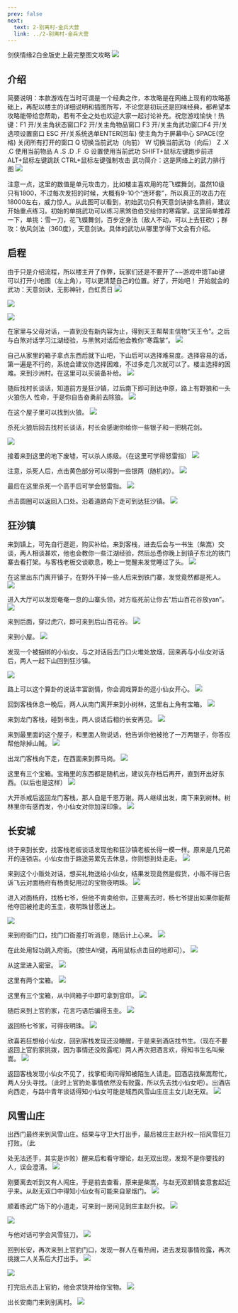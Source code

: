 ```yaml
---
prev: false
next: 
  text: 2-别离村-金兵大营
  link: ../2-别离村-金兵大营
---
```


剑侠情缘2白金版史上最完整图文攻略
![](./1-469-png_6_0_0_0_0_0_0_892.979_1262.879-893-0-0-893.jpg)
## 介绍

简要说明：本款游戏在当时可谓是一个经典之作，本攻略是在网络上现有的攻略基础上，再配以楼主的详细说明和插图所写，不论您是初玩还是回味经典，都希望本攻略能带给您帮助，若有不全之处也欢迎大家一起讨论补充。祝您游戏愉快！热键：F1 开/关主角状态窗口F2 开/关主角物品窗口
F3 开/关主角武功窗口F4 开/关选项设置窗口
ESC 开/关系统选单ENTER(回车) 使主角为于屏幕中心
SPACE(空格) 关闭所有打开的窗口
Q 切换当前武功（向前）
W 切换当前武功（向后）
Z .X .C 使用当前物品
A .S .D .F .G 设置使用当前武功
SHIFT+鼠标左键跑步前进
ALT+鼠标左键跳跃
CTRL+鼠标左键强制攻击
武功简介：这是网络上的武力排行图
![](./2-287-png_6_0_0_0_0_0_0_892.979_1262.879-893-0-0-893.jpg)

注意一点，这里的数值是单元攻击力，比如楼主喜欢用的花飞蝶舞剑，虽然10级只有1800，不过每次发招的时候，大概有9-10个“连环套”，所以真正的攻击力在18000左右，威力惊人。从此图可以看到，初始武功只有天意剑诀排名靠前，建议开始重点练习。初始的单挑武功可以练习黑煞伯伯交给你的寒霜掌。这里简单推荐一下，单挑：雪一刀，花飞蝶舞剑，百步定身法（敌人不动，可以上去狂砍）；群攻：依风剑法（360度），天意剑诀。具体的武功从哪里学得下文会有介绍。

## 启程

由于只是介绍流程，所以楼主开了作弊，玩家们还是不要开了~~游戏中摁Tab键可以打开小地图（左上角），可以更清楚自己的位置。好了，开始吧！
开始就会的武功：天意剑诀，无影神针，白虹贯日
![](./2-469-png_6_0_0_0_0_0_0_892.979_1262.879-893-0-292-893.jpg)

![](./3-469-png_6_0_0_0_0_0_0_892.979_1262.879-893-0-0-893.jpg)

![](./3-469-png_6_0_0_0_0_0_0_892.979_1262.879-893-0-474-893.jpg)

在家里与父母对话，一直到没有新内容为止，得到天王帮帮主信物“天王令”。之后与白煞对话学习江湖经验，与黑煞对话后他会教你“寒霜掌”。
![](./4-469-png_6_0_0_0_0_0_0_892.979_1262.879-893-0-0-893.jpg)

自己从家里的箱子拿点东西后就下山吧，下山后可以选择难易度。选择容易的话，第一遍是不行的，系统会建议你选择困难，不过多走几次就可以了。楼主选择的困难。来到沙洲村。在这里可以买装备补给。
![](./4-469-png_6_0_0_0_0_0_0_892.979_1262.879-893-0-474-893.jpg)

随后找村长谈话，知道前方是狂沙镇，过后南下即可到达中原，路上有野狼和一头火狼伤人
性命，于是你自告奋勇前去除狼。
![](./5-470-png_6_0_0_0_0_0_0_892.979_1262.879-893-0-0-893.jpg)

在这个屋子里可以找到火狼。
![](./5-469-png_6_0_0_0_0_0_0_892.979_1262.879-893-0-475-893.jpg)

杀死火狼后回去找村长谈话，村长会感谢你给你一些银子和一把桃花剑。

        

           
![](./6-469-png_6_0_0_0_0_0_0_892.979_1262.879-893-0-0-893.jpg)

接着来到这里的地下废墟，可以杀人练级。（在这里可学得怒雷指）
![](./6-470-png_6_0_0_0_0_0_0_892.979_1262.879-893-0-474-893.jpg)

注意，杀死人后，点击黄色部分可以得到一些银两（随机的）。
![](./7-469-png_6_0_0_0_0_0_0_892.979_1262.879-893-0-0-893.jpg)

最后在这里杀死一个高手后可学会怒雷指。
![](./7-470-png_6_0_0_0_0_0_0_892.979_1262.879-893-0-474-893.jpg)

点击圆圈可以返回入口处。沿着道路向下走可到达狂沙镇。
![](./8-469-png_6_0_0_0_0_0_0_892.979_1262.879-893-0-0-893.jpg)

## 狂沙镇

来到镇上，可先自行逛逛，购买补给。来到客栈，进去后会与一书生（柴嵩）交谈，两人相谈甚欢，他也会教你一些江湖经验，然后怂恿你晚上到镇子东北的铁门寨去看打架。与客栈老板交谈歇息，晚上一觉醒来发觉睡过了头。
![](./8-469-png_6_0_0_0_0_0_0_892.979_1262.879-893-0-474-893.jpg)

在这里出东门离开镇子，在野外干掉一些人后来到铁门寨，发觉竟然都是死人。
![](./9-469-png_6_0_0_0_0_0_0_892.979_1262.879-893-0-0-893.jpg)

进入大厅可以发现奄奄一息的山寨头领，对方临死前让你去“后山百花谷放yan”。
![](./9-470-png_6_0_0_0_0_0_0_892.979_1262.879-893-0-474-893.jpg)

来到后面，穿过虎穴，即可来到后山百花谷。
![](./10-469-png_6_0_0_0_0_0_0_892.979_1262.879-893-0-0-893.jpg)

来到小屋。
![](./10-470-png_6_0_0_0_0_0_0_892.979_1262.879-893-0-474-893.jpg)

发现一个被捆绑的小仙女。与之对话后去门口火堆处放烟，回来再与小仙女对话后，两人一起下山回到狂沙镇。

        

           
![](./11-469-png_6_0_0_0_0_0_0_892.979_1262.879-893-0-0-893.jpg)

路上可以这个算卦的说话丰富剧情，你会调戏算卦的逗小仙女开心。
![](./11-470-png_6_0_0_0_0_0_0_892.979_1262.879-893-0-474-893.jpg)

回到客栈休息一晚后，两人从南门离开来到小树林，这里右上角有宝箱。
![](./12-469-png_6_0_0_0_0_0_0_892.979_1262.879-893-0-0-893.jpg)

来到龙门客栈，碰到书生，两人谈话后相约长安再见。
![](./12-470-png_6_0_0_0_0_0_0_892.979_1262.879-893-0-474-893.jpg)

来到最里面的这个屋子，和里面人物说话，他告诉你他被抢了一万两银子，你答应帮他除掉山贼。
![](./13-469-png_6_0_0_0_0_0_0_892.979_1262.879-893-0-0-893.jpg)

出龙门客栈向下走，在西面来到葬马岗。
![](./13-470-png_6_0_0_0_0_0_0_892.979_1262.879-893-0-474-893.jpg)

这里有三个宝箱。宝箱里的东西都是随机出，建议先存档后再开，直到开出好东西。（以后也是这样）
![](./14-469-png_6_0_0_0_0_0_0_892.979_1262.879-893-0-0-893.jpg)

大开杀戒后返回龙门客栈，那人自是千恩万谢。两人继续出发，南下来到树林。树林里你有感而发，令小仙女对你加深印象。
![](./14-469-png_6_0_0_0_0_0_0_892.979_1262.879-893-0-474-893.jpg)

## 长安城

终于来到长安，找客栈老板谈话发现他和狂沙镇老板长得一模一样。原来是几兄弟开的连锁店。小仙女由于路途劳累先去休息，你则想到处走走。
![](./15-469-png_6_0_0_0_0_0_0_892.979_1262.879-893-0-0-893.jpg)

来到这个小贩处对话，想买礼物送给小仙女，结果发现竟然是假货，小贩不得已告诉飞云对面杨府有杨贵妃用过的宝物夜明珠。
![](./15-469-png_6_0_0_0_0_0_0_892.979_1262.879-893-0-474-893.jpg)

进入对面杨府，找杨七爷，但他不肯卖给你，正要离去时，杨七爷提出如果你能帮他夺回被抢走的玉圭，夜明珠甘愿送上。

        

           
![](./16-469-png_6_0_0_0_0_0_0_892.979_1262.879-893-0-0-893.jpg)

来到府衙门口，找门口衙差打听消息，随后计上心来。
![](./16-470-png_6_0_0_0_0_0_0_892.979_1262.879-893-0-474-893.jpg)

在此处用轻功跳入府衙。（按住Alt键，再用鼠标点击目的地即可）。
![](./17-469-png_6_0_0_0_0_0_0_892.979_1262.879-893-0-0-893.jpg)

从这里进入密室。
![](./17-470-png_6_0_0_0_0_0_0_892.979_1262.879-893-0-474-893.jpg)

这里有两个宝箱。
![](./18-469-png_6_0_0_0_0_0_0_892.979_1262.879-893-0-0-893.jpg)

这里有三个宝箱，从中间箱子中即可拿到官印。
![](./18-470-png_6_0_0_0_0_0_0_892.979_1262.879-893-0-474-893.jpg)

随后来到上官豹家，花言巧语后骗得玉圭。
![](./19-469-png_6_0_0_0_0_0_0_892.979_1262.879-893-0-0-893.jpg)

返回杨七爷家，可得夜明珠。
![](./19-470-png_6_0_0_0_0_0_0_892.979_1262.879-893-0-474-893.jpg)

欣喜若狂想给小仙女，回到客栈发现还没睡醒，于是来到酒店找书生。（现在不要返回上官豹家挑拨，因为事情还没败露呢）两人再次把酒言欢，得知书生名叫柴嵩。
![](./20-469-png_6_0_0_0_0_0_0_892.979_1262.879-893-0-0-893.jpg)

返回客栈发现小仙女不见了，找掌柜询问得知被陌生人请走。回酒店找柴嵩帮忙，两人分头寻找。（此时上官豹处事情依然没有败露，所以先去找小仙女吧）。出酒店向西走，与路中青年谈话得知小仙女可能是城西风雪山庄庄主女儿赵无双。
![](./20-469-png_6_0_0_0_0_0_0_892.979_1262.879-893-0-474-893.jpg)

## 风雪山庄

出西门最终来到风雪山庄。结果与守卫大打出手，最后被庄主赵升权一招风雪狂刀打败。（此

        

           
处无法还手，其实是诈败）醒来后和看守理论，赵无双出现，发现不是你要找的人，误会澄清。
![](./21-469-png_6_0_0_0_0_0_0_892.979_1262.879-893-0-0-893.jpg)

刚要离去听到又有人闯庄，于是前去查看，原来是柴嵩，与赵无双郎情妾意套起近乎来。从赵无双口中得知小仙女有可能来自翠烟门。
![](./21-469-png_6_0_0_0_0_0_0_892.979_1262.879-893-0-474-893.jpg)

顺着练武广场下的小道走，可来到一房间见到庄主赵升权。
![](./22-470-png_6_0_0_0_0_0_0_892.979_1262.879-893-0-0-893.jpg)

![](./22-470-png_6_0_0_0_0_0_0_892.979_1262.879-893-0-475-893.jpg)

与他对话可学会风雪狂刀。
![](./23-469-png_6_0_0_0_0_0_0_892.979_1262.879-893-0-0-893.jpg)

回到长安，再次来到上官豹门口，发现一群人在看热闹，进去发现事情败露，再次挑拨二人关系后大打出手。
![](./23-469-png_6_0_0_0_0_0_0_892.979_1262.879-893-0-474-893.jpg)

![](./24-469-png_6_0_0_0_0_0_0_892.979_1262.879-893-0-0-893.jpg)

打完后点击上官豹，他会求饶并给你宝物。
![](./24-470-png_6_0_0_0_0_0_0_892.979_1262.879-893-0-474-893.jpg)

出长安南门来到别离村。
![](./25-469-png_6_0_0_0_0_0_0_892.979_1262.879-893-0-0-893.jpg)
